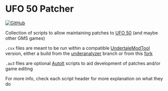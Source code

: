 UFO 50 Patcher
==============

[![GitHub](https://img.shields.io/github/license/p-sam/ufo50-patcher)](https://github.com/p-sam/ufo50-patcher/blob/master/LICENSE)

Collection of scripts to allow maintaining patches to [UFO 50](https://50games.fun/) (and maybe other GMS games)

`.csx` files are meant to be run within a compatible [UndertaleModTool](https://github.com/UnderminersTeam/UndertaleModTool) version, either a build from the [underanalyzer](https://github.com/UnderminersTeam/UndertaleModTool/tree/underanalyzer) branch or from this [fork](https://github.com/p-sam/UndertaleModTool)

`.au3` files are optional [AutoIt](https://www.autoitscript.com/site/) scripts to aid development of patches and/or game editing

For more info, check each script header for more explanation on what they do
